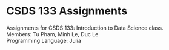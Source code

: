 # CSDS 133 Assignments 

Assignments for CSDS 133: Introduction to Data Science class.    
Members: Tu Pham, Minh Le, Duc Le  
Programming Language: Julia
